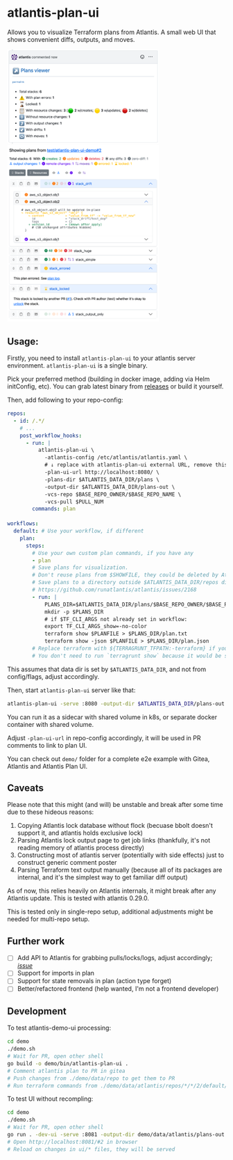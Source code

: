 # atlantis-plan-ui

Allows you to visualize Terraform plans from Atlantis. A small web UI that shows convenient diffs, outputs, and moves.

<p float="left">
    <img src="demo/img_1.png" width="350">
    <img src="demo/img_2.png" width="350">
</p>

## Usage:

Firstly, you need to install `atlantis-plan-ui` to your atlantis server environment. `atlantis-plan-ui` is a single binary.

Pick your preferred method (building in docker image, adding via Helm initConfig, etc). You can grab latest binary from
[releases](https://github.com/ilyaluk/atlantis-plan-ui/releases) or build it yourself.

Then, add following to your repo-config:

```yaml
repos:
  - id: /.*/
    # ...
    post_workflow_hooks:
      - run: |
          atlantis-plan-ui \
            -atlantis-config /etc/atlantis/atlantis.yaml \
            # ↓ replace with atlantis-plan-ui external URL, remove this comment
            -plan-ui-url http://localhost:8080/ \
            -plans-dir $ATLANTIS_DATA_DIR/plans \
            -output-dir $ATLANTIS_DATA_DIR/plans-out \
            -vcs-repo $BASE_REPO_OWNER/$BASE_REPO_NAME \
            -vcs-pull $PULL_NUM
        commands: plan

workflows:
  default: # Use your workflow, if different
    plan:
      steps:
        # Use your own custom plan commands, if you have any
        - plan
        # Save plans for visualization.
        # Don't reuse plans from $SHOWFILE, they could be deleted by Atlantis on failed plan.
        # Save plans to a directory outside $ATLANTIS_DATA_DIR/repos dir, this breaks Atlantis logic:
        # https://github.com/runatlantis/atlantis/issues/2168
        - run: |
            PLANS_DIR=$ATLANTIS_DATA_DIR/plans/$BASE_REPO_OWNER/$BASE_REPO_NAME/$PULL_NUM/$REPO_REL_DIR
            mkdir -p $PLANS_DIR
            # if $TF_CLI_ARGS not already set in workflow:
            export TF_CLI_ARGS_show=-no-color
            terraform show $PLANFILE > $PLANS_DIR/plan.txt
            terraform show -json $PLANFILE > $PLANS_DIR/plan.json
        # Replace terraform with ${TERRAGRUNT_TFPATH:-terraform} if you use Terragrunt and configure TFPATH this way.
        # You don't need to run `terragrunt show` because it would be slower for no reason.
```

This assumes that data dir is set by `$ATLANTIS_DATA_DIR`, and not from config/flags, adjust accordingly.

Then, start `atlantis-plan-ui` server like that:

```bash
atlantis-plan-ui -serve :8080 -output-dir $ATLANTIS_DATA_DIR/plans-out
```

You can run it as a sidecar with shared volume in k8s, or separate docker container with shared volume.

Adjust `-plan-ui-url` in repo-config accordingly, it will be used in PR comments to link to plan UI.

You can check out `demo/` folder for a complete e2e example with Gitea, Atlantis and Atlantis Plan UI.

## Caveats

Please note that this might (and will) be unstable and break after some time due to these hideous reasons:
1. Copying Atlantis lock database without flock (becuase bbolt doesn't support it, and atlantis holds exclusive lock)
2. Parsing Atlantis lock output page to get job links (thankfully, it's not reading memory of atlantis process directly)
3. Constructing most of atlantis server (potentially with side effects) just to construct generic comment poster
4. Parsing Terraform text output manually (because all of its packages are internal, and it's the simplest way to get familiar diff output)

As of now, this relies heavily on Atlantis internals, it might break after any Atlantis update. This is tested with atlantis 0.29.0.

This is tested only in single-repo setup, additional adjustments might be needed for multi-repo setup.

## Further work

- [ ] Add API to Atlantis for grabbing pulls/locks/logs, adjust accordingly; [_issue_](https://github.com/runatlantis/atlantis/issues/4896)
- [ ] Support for imports in plan
- [ ] Support for state removals in plan (action type forget)
- [ ] Better/refactored frontend (help wanted, I'm not a frontend developer)

## Development

To test atlantis-demo-ui processing:
```bash
cd demo
./demo.sh
# Wait for PR, open other shell
go build -o demo/bin/atlantis-plan-ui .
# Comment atlantis plan to PR in gitea
# Push changes from ./demo/data/repo to get them to PR
# Run terraform commands from ./demo/data/atlantis/repos/*/*/2/default/ if needed 
```

To test UI without recompling:
```bash
cd demo
./demo.sh
# Wait for PR, open other shell
go run . -dev-ui -serve :8081 -output-dir demo/data/atlantis/plans-out
# Open http://localhost:8081/#2 in browser
# Reload on changes in ui/* files, they will be served
```
